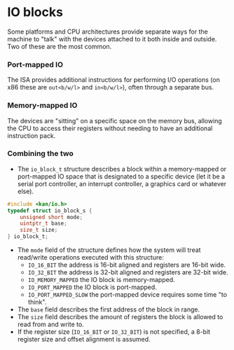 # IO blocks
Some platforms and CPU architectures provide separate ways for the machine to "talk" with the devices attached to it both inside and outside. Two of these are the most common.

### Port-mapped IO
The ISA provides additional instructions for performing I/O operations (on x86 these are `out<b/w/l>` and `in<b/w/l>`), often through a separate bus.

### Memory-mapped IO
The devices are "sitting" on a specific space on the memory bus, allowing the CPU to access their registers without needing to have an additional instruction pack.

### Combining the two
* The `io_block_t` structure describes a block within a memory-mapped or port-mapped IO space that is designated to a specific device (let it be a serial port controller, an interrupt controller, a graphics card or whatever else).
```c
#include <kan/io.h>
typedef struct io_block_s {
	unsigned short mode;
	uintptr_t base;
	size_t size;
} io_block_t;
```
* The `mode` field of the structure defines how the system will treat read/write operations executed with this structure:
	- `IO_16_BIT` the address is 16-bit aligned and registers are 16-bit wide.
	- `IO_32_BIT` the address is 32-bit aligned and registers are 32-bit wide.
	- `IO_MEMORY_MAPPED` the IO block is memory-mapped.
	- `IO_PORT_MAPPED` the IO block is port-mapped.
	- `IO_PORT_MAPPED_SLOW` the port-mapped device requires some time "to think".
* The `base` field describes the first address of the block in range.
* The `size` field describes the amount of registers the block is allowed to read from and write to.
* If the register size (`IO_16_BIT` or `IO_32_BIT`) is not specified, a 8-bit register size and offset alignment is assumed.

